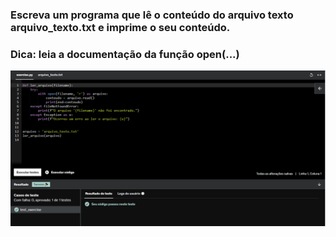 ### Escreva um programa que lê o conteúdo do arquivo texto arquivo_texto.txt e imprime o seu conteúdo.

### Dica: leia a documentação da função open(...)

![Exercicio 11](<../evidencias/Sprint 3 Ex11.png>)
